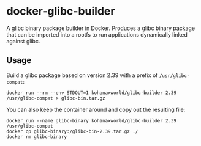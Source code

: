 # docker-glibc-builder

A glibc binary package builder in Docker. 
Produces a glibc binary package that can be imported into a rootfs to run applications 
dynamically linked against glibc.

## Usage

Build a glibc package based on version 2.39 with a prefix of `/usr/glibc-compat`:

    docker run --rm --env STDOUT=1 kohanaxworld/glibc-builder 2.39 /usr/glibc-compat > glibc-bin.tar.gz

You can also keep the container around and copy out the resulting file:

    docker run --name glibc-binary kohanaxworld/glibc-builder 2.39 /usr/glibc-compat
    docker cp glibc-binary:/glibc-bin-2.39.tar.gz ./
    docker rm glibc-binary
